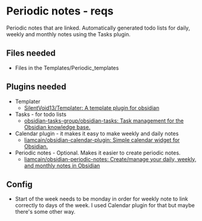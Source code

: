 # Periodic notes - reqs
Periodic notes that are linked. Automatically generated todo lists for daily, weekly and monthly notes using the Tasks plugin.

## Files needed
- Files in the Templates/Periodic_templates

## Plugins needed
- Templater
	- [SilentVoid13/Templater: A template plugin for obsidian](https://github.com/SilentVoid13/Templater)
- Tasks - for todo lists
	- [obsidian-tasks-group/obsidian-tasks: Task management for the Obsidian knowledge base.](https://github.com/obsidian-tasks-group/obsidian-tasks)
- Calendar plugin - it makes it easy to make weekly and daily notes
	- [liamcain/obsidian-calendar-plugin: Simple calendar widget for Obsidian.](https://github.com/liamcain/obsidian-calendar-plugin)
- Periodic notes - Optional. Makes it easier to create periodic notes.
	- [liamcain/obsidian-periodic-notes: Create/manage your daily, weekly, and monthly notes in Obsidian](https://github.com/liamcain/obsidian-periodic-notes)

## Config
- Start of the week needs to be monday in order for weekly note to link correctly to days of the week. I used Calendar plugin for that but maybe there's some other way.
